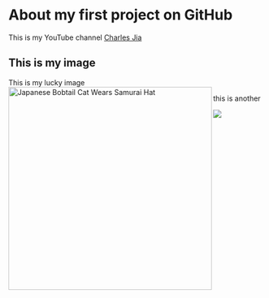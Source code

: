 # About my first project on GitHub
This is my YouTube channel [Charles Jia](https://www.youtube.com/@CharlesJia)
## This is my image
This is my lucky image <img alt="Japanese Bobtail Cat Wears Samurai Hat" aria-hidden="true" class="_28lPU _1_vBa" src="https://images-wixmp-ed30a86b8c4ca887773594c2.wixmp.com/f/f20a0249-a0e6-4b2a-9ddc-e3f7b618cbe2/dbdgchc-ec3eb5e6-59ed-4609-8d74-7bc6981543a4.png?token=eyJ0eXAiOiJKV1QiLCJhbGciOiJIUzI1NiJ9.eyJzdWIiOiJ1cm46YXBwOjdlMGQxODg5ODIyNjQzNzNhNWYwZDQxNWVhMGQyNmUwIiwiaXNzIjoidXJuOmFwcDo3ZTBkMTg4OTgyMjY0MzczYTVmMGQ0MTVlYTBkMjZlMCIsIm9iaiI6W1t7InBhdGgiOiJcL2ZcL2YyMGEwMjQ5LWEwZTYtNGIyYS05ZGRjLWUzZjdiNjE4Y2JlMlwvZGJkZ2NoYy1lYzNlYjVlNi01OWVkLTQ2MDktOGQ3NC03YmM2OTgxNTQzYTQucG5nIn1dXSwiYXVkIjpbInVybjpzZXJ2aWNlOmZpbGUuZG93bmxvYWQiXX0.hkkjA9lvHyF1LqYSPtnMBVkLj8heko0xMLDL_I0EQAY" srcset="https://images-wixmp-ed30a86b8c4ca887773594c2.wixmp.com/f/f20a0249-a0e6-4b2a-9ddc-e3f7b618cbe2/dbdgchc-ec3eb5e6-59ed-4609-8d74-7bc6981543a4.png/v1/fit/w_375,h_375,q_70,strp/japanese_bobtail_cat_wears_samurai_hat_by_sobii_dbdgchc-375w.jpg?token=eyJ0eXAiOiJKV1QiLCJhbGciOiJIUzI1NiJ9.eyJzdWIiOiJ1cm46YXBwOjdlMGQxODg5ODIyNjQzNzNhNWYwZDQxNWVhMGQyNmUwIiwiaXNzIjoidXJuOmFwcDo3ZTBkMTg4OTgyMjY0MzczYTVmMGQ0MTVlYTBkMjZlMCIsIm9iaiI6W1t7ImhlaWdodCI6Ijw9NzIwIiwicGF0aCI6IlwvZlwvZjIwYTAyNDktYTBlNi00YjJhLTlkZGMtZTNmN2I2MThjYmUyXC9kYmRnY2hjLWVjM2ViNWU2LTU5ZWQtNDYwOS04ZDc0LTdiYzY5ODE1NDNhNC5wbmciLCJ3aWR0aCI6Ijw9NzIwIn1dXSwiYXVkIjpbInVybjpzZXJ2aWNlOmltYWdlLm9wZXJhdGlvbnMiXX0.qVbOhMw1aYD7YVXlityxmzEqQOxMF1Sda-M-WgDowzE 375w, https://images-wixmp-ed30a86b8c4ca887773594c2.wixmp.com/f/f20a0249-a0e6-4b2a-9ddc-e3f7b618cbe2/dbdgchc-ec3eb5e6-59ed-4609-8d74-7bc6981543a4.png/v1/fit/w_414,h_414,q_70,strp/japanese_bobtail_cat_wears_samurai_hat_by_sobii_dbdgchc-414w.jpg?token=eyJ0eXAiOiJKV1QiLCJhbGciOiJIUzI1NiJ9.eyJzdWIiOiJ1cm46YXBwOjdlMGQxODg5ODIyNjQzNzNhNWYwZDQxNWVhMGQyNmUwIiwiaXNzIjoidXJuOmFwcDo3ZTBkMTg4OTgyMjY0MzczYTVmMGQ0MTVlYTBkMjZlMCIsIm9iaiI6W1t7ImhlaWdodCI6Ijw9NzIwIiwicGF0aCI6IlwvZlwvZjIwYTAyNDktYTBlNi00YjJhLTlkZGMtZTNmN2I2MThjYmUyXC9kYmRnY2hjLWVjM2ViNWU2LTU5ZWQtNDYwOS04ZDc0LTdiYzY5ODE1NDNhNC5wbmciLCJ3aWR0aCI6Ijw9NzIwIn1dXSwiYXVkIjpbInVybjpzZXJ2aWNlOmltYWdlLm9wZXJhdGlvbnMiXX0.qVbOhMw1aYD7YVXlityxmzEqQOxMF1Sda-M-WgDowzE 414w, https://images-wixmp-ed30a86b8c4ca887773594c2.wixmp.com/f/f20a0249-a0e6-4b2a-9ddc-e3f7b618cbe2/dbdgchc-ec3eb5e6-59ed-4609-8d74-7bc6981543a4.png/v1/fit/w_720,h_720,q_70,strp/japanese_bobtail_cat_wears_samurai_hat_by_sobii_dbdgchc-375w-2x.jpg?token=eyJ0eXAiOiJKV1QiLCJhbGciOiJIUzI1NiJ9.eyJzdWIiOiJ1cm46YXBwOjdlMGQxODg5ODIyNjQzNzNhNWYwZDQxNWVhMGQyNmUwIiwiaXNzIjoidXJuOmFwcDo3ZTBkMTg4OTgyMjY0MzczYTVmMGQ0MTVlYTBkMjZlMCIsIm9iaiI6W1t7ImhlaWdodCI6Ijw9NzIwIiwicGF0aCI6IlwvZlwvZjIwYTAyNDktYTBlNi00YjJhLTlkZGMtZTNmN2I2MThjYmUyXC9kYmRnY2hjLWVjM2ViNWU2LTU5ZWQtNDYwOS04ZDc0LTdiYzY5ODE1NDNhNC5wbmciLCJ3aWR0aCI6Ijw9NzIwIn1dXSwiYXVkIjpbInVybjpzZXJ2aWNlOmltYWdlLm9wZXJhdGlvbnMiXX0.qVbOhMw1aYD7YVXlityxmzEqQOxMF1Sda-M-WgDowzE 1440w" sizes="(min-width: 1152px) 70vw, 100vw" property="contentUrl" fetchpriority="high" style="width: 400px; height: 400px;" align="left">


this is another <div align="left">
<img src=https://img-blog.csdnimg.cn/20200822014538211.png />
</div>
